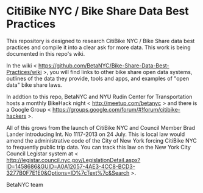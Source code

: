 CitiBike NYC / Bike Share Data Best Practices
=====================

This repository is designed to research CitiBike NYC / Bike Share data best practices and compile it into a clear ask for more data. This work is being documented in this repo's wiki.

In the wiki < https://github.com/BetaNYC/Bike-Share-Data-Best-Practices/wiki >, you will find links to other bike share open data systems, outlines of the data they provide, tools and apps, and examples of "open data" bike share laws.

In addtion to this repo, BetaNYC and NYU Rudin Center for Transportation hosts a monthly BikeHack night < http://meetup.com/betanyc > and there is a Google Group < https://groups.google.com/forum/#!forum/citibike-hackers >. 

All of this grows from the launch of CitiBike NYC and Council Member Brad Lander introducing Int. No 1117-2013 on 24 July. This is local law would amend the administrative code of the City of New York forcing CitiBike NYC to frequently public trip data. You can track this law on the New York City Council Legistar system at < http://legistar.council.nyc.gov/LegislationDetail.aspx?ID=1458686&GUID=A0A12057-4AE3-4CC8-BCD3-3277B0F7E1E0&Options=ID%7cText%7c&Search >.

BetaNYC team
